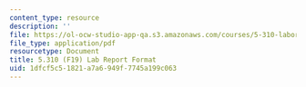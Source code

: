 ```yaml
---
content_type: resource
description: ''
file: https://ol-ocw-studio-app-qa.s3.amazonaws.com/courses/5-310-laboratory-chemistry-fall-2019/1dfcf5c51821a7a6949f7745a199c063_MIT5_310F19_report.pdf
file_type: application/pdf
resourcetype: Document
title: 5.310 (F19) Lab Report Format
uid: 1dfcf5c5-1821-a7a6-949f-7745a199c063
---
```

